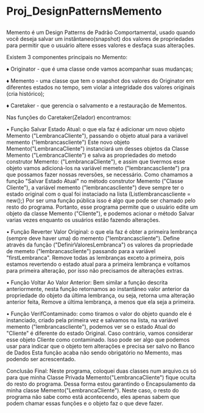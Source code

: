 # Proj_DesignPatternsMemento<h2>

Memento é um Design Patterns de Padrão Comportamental, usado quando você deseja salvar um instântaneo(snapshot) dos valores de propriedades
para permitir que o usuário altere esses valores e desfaça suas alterações.

Existem 3 componentes principais no Memento:

♦ Originator - que é uma classe onde vamos acompanhar suas mudanças;

♦ Memento - uma classe que tem o snapshot dos valores do Originator em diferentes estados no tempo, sem violar a integridade dos valores originais (cria histórico);

♦ Caretaker - que gerencia o salvamento e a restauração de Mementos.


Nas funções do Caretaker(Zelador) encontramos: 

• Função Salvar Estado Atual: o que ela faz é adicionar um novo objeto Memento ("LembrancaCliente"), passando o objeto atual para a variável memento ("lembrancascliente")
Este novo objeto Memento("LembrancaCliente") instanciará um desses objetos da Classe Memento ("LembrancaCliente") e salva as propriedades do metodo construtor Memento: ("LembrancaCliente"), 
e assim que tivermos esse objeto vamos adicioná-los na variável memeto ("lembrancascliente") pra que possamos fazer nossas reversões, se necessário.
Como chamamos a função "Salvar Estado Atual" no método construtor Memento ("Classe Cliente"), a variável memento ("lembrancascliente") deve sempre ter o estado original com o qual foi
instaciado na lista (List<LembrancaCliente>lembrancascliente = new();)
Por ser uma função pública isso é algo que pode ser chamado pelo resto do programa. Portanto, esse programa permite que o usuário edite um objeto da classe Memento ("Cliente"), 
e podemos acionar o método Salvar varias vezes enquanto os usuários estão fazendo alterações.

• Função Reverter Valor Original: o que ela faz é obter a primeira lembrança (sempre deve haver uma) do memento ("lembrancascliente"). Define através da função ("DefinirValoresLembranca") os valores da propriedade 
de memeto ("lembrancascliente") passando para a variável "firstLembranca". Remove todas as lembranças exceto a primeira, pois estamos revertendo o estado atual para a primeira lembrança e
voltamos para primeira alteração, por isso não precisamos de alterações extras.

• Função Voltar Ao Valor Anterior: Bem similar a função descrita anteriormente, nesta função retornamos ao instantâneo valor anterior da propriedade do objeto da última lembrança, ou seja, retorna uma alteração anterior feita,
Remove a última lembrança, a menos que ela seja a primeira.

• Função VerifContaminado: como tiramos o valor do objeto quando ele é instanciado, criado pela primeira vez e salvamos na lista, na variável memento ("lembrancascliente"), podemos ver se o estado Atual do "Cliente" é 
diferente do estado Original. Caso contrário, vamos considerar esse objeto Cliente como contaminado. Isso pode ser algo que podemos usar para indicar que o objeto tem alterações e precisa ser salvo no Banco de Dados
Esta função acaba não sendo obrigatório no Memento, mas podendo ser acrescentado.


Conclusão Final: Neste programa, coloquei duas classes num arquivo.cs só para que minha Classe Privada Memento("LembrancaCliente") fique oculta do resto do programa. Dessa forma estou garantindo o Encapsulamento da minha classe Memento("LembrancaCliente"). 
Neste caso, o resto do programa não sabe como está acontecendo, eles apenas sabem que podem chamar essas funções e o objeto faz o que deve fazer.



